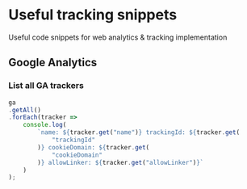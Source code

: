 # Useful tracking snippets
Useful code snippets for web analytics &amp; tracking implementation

## Google Analytics

### List all GA trackers

```javascript
ga
.getAll()
.forEach(tracker =>
	console.log(
		`name: ${tracker.get("name")} trackingId: ${tracker.get(
			"trackingId"
		)} cookieDomain: ${tracker.get(
			"cookieDomain"
		)} allowLinker: ${tracker.get("allowLinker")}`
	)
);
```
